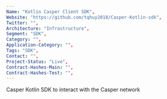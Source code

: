 ```yaml
---
Name: "Kotlin Casper Client SDK",
Website: "https://github.com/tqhuy2018/Casper-Kotlin-sdk",
Twitter: "",
Architecture: "Infrastructure",
Segment: "SDK",
Category: "",
Application-Category: "",
Tags: "SDK",
Contact: "",
Project-Status: "Live",
Contract-Hashes-Main: "",
Contract-Hashes-Test: "",
---
```

<!--lang:en--> 
Casper Kotlin SDK to interact with the Casper network
<!--lang:es--]
Casper Kotlin SDK para interactuar con la red Casper
<!--lang:de--]
Casper Kotlin SDK zur Interaktion mit dem Casper-Netzwerk
<!--lang:fr--]
Casper Kotlin SDK pour interagir avec le réseau Casper
<!--lang:pl--]
Casper Kotlin SDK do interakcji z siecią Casper
<!--lang:uk--]
Casper Kotlin SDK для взаємодії з мережею Casper
[!--lang:*-->
